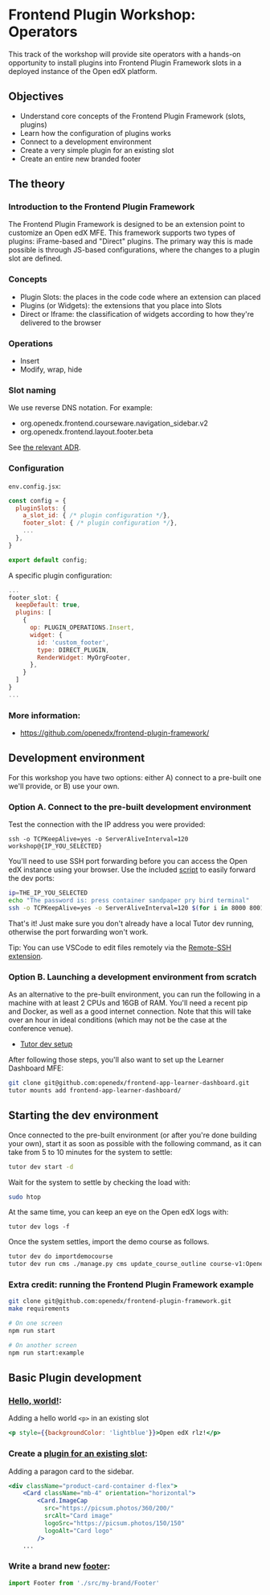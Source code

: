 # Frontend Plugin Workshop: Operators

This track of the workshop will provide site operators with a hands-on opportunity to install plugins into Frontend Plugin Framework slots in a deployed instance of the Open edX platform.

## Objectives

- Understand core concepts of the Frontend Plugin Framework (slots, plugins)
- Learn how the configuration of plugins works
- Connect to a development environment
- Create a very simple plugin for an existing slot
- Create an entire new branded footer

## The theory

### Introduction to the Frontend Plugin Framework

The Frontend Plugin Framework is designed to be an extension point to customize an Open edX MFE. This framework supports two types of plugins: iFrame-based and "Direct" plugins.  The primary way this is made possible is through JS-based configurations, where the changes to a plugin slot are defined.

### Concepts

- Plugin Slots: the places in the code code where an extension can placed
- Plugins (or Widgets): the extensions that you place into Slots
- Direct or Iframe: the classification of widgets according to how they're delivered to the browser

### Operations

- Insert
- Modify, wrap, hide

### Slot naming

We use reverse DNS notation.  For example:

- org.openedx.frontend.courseware.navigation_sidebar.v2
- org.openedx.frontend.layout.footer.beta

See [the relevant ADR](https://github.com/openedx/frontend-plugin-framework/blob/master/docs/decisions/0003-slot-naming-and-life-cycle.rst).

### Configuration

`env.config.jsx`:

```jsx
const config = {
  pluginSlots: {
    a_slot_id: { /* plugin configuration */},
    footer_slot: { /* plugin configuration */},
    ...
  },
}

export default config;
```

A specific plugin configuration:

```jsx
...
footer_slot: {
  keepDefault: true,
  plugins: [
    {
      op: PLUGIN_OPERATIONS.Insert,
      widget: {
        id: 'custom_footer',
        type: DIRECT_PLUGIN,
        RenderWidget: MyOrgFooter,
      },
    }
  ]
}
...
```

### More information:

- https://github.com/openedx/frontend-plugin-framework/

## Development environment

For this workshop you have two options: either A) connect to a pre-built one we'll provide, or B) use your own.

### Option A. Connect to the pre-built development environment

Test the connection with the IP address you were provided:

```
ssh -o TCPKeepAlive=yes -o ServerAliveInterval=120 workshop@{IP_YOU_SELECTED}
```

You'll need to use SSH port forwarding before you can access the Open edX instance using your browser.  Use the included [script](./connection.sh) to easily forward the dev ports:

```bash
ip=THE_IP_YOU_SELECTED
echo "The password is: press container sandpaper pry bird terminal"
ssh -o TCPKeepAlive=yes -o ServerAliveInterval=120 $(for i in 8000 8001 1984 1993 1994 1995 1996 1997 1999 2000 2001 2002; do echo -L $i:localhost:$i ; done) workshop@${ip};
```

That's it!  Just make sure you don't already have a local Tutor dev running, otherwise the port forwarding won't work.

Tip: You can use VSCode to edit files remotely via the [Remote-SSH extension](https://code.visualstudio.com/docs/remote/ssh).

### Option B. Launching a development environment from scratch

As an alternative to the pre-built environment, you can run the following in a machine with at least 2 CPUs and 16GB of RAM.  You'll need a recent pip and Docker, as well as a good internet connection.  Note that this will take over an hour in ideal conditions (which may not be the case at the conference venue).

- [Tutor dev setup](https://docs.tutor.edly.io/dev.html)

After following those steps, you'll also want to set up the Learner Dashboard MFE:

```bash
git clone git@github.com:openedx/frontend-app-learner-dashboard.git
tutor mounts add frontend-app-learner-dashboard/
```

## Starting the dev environment

Once connected to the pre-built environment (or after you're done building your
own), start it as soon as possible with the following command, as it can take
from 5 to 10 minutes for the system to settle:

```bash
tutor dev start -d
```

Wait for the system to settle by checking the load with:

```bash
sudo htop
```

At the same time, you can keep an eye on the Open edX logs with:

```
tutor dev logs -f
```

Once the system settles, import the demo course as follows.

```bash
tutor dev do importdemocourse
tutor dev run cms ./manage.py cms update_course_outline course-v1:OpenedX+DemoX+DemoCourse
```

### Extra credit: running the Frontend Plugin Framework example

```bash
git clone git@github.com:openedx/frontend-plugin-framework.git
make requirements

# On one screen
npm run start

# On another screen
npm run start:example
```


## Basic Plugin development

### [Hello, world!](configs/basic-example.env.config.jsx):

Adding a hello world `<p>` in an existing slot

```jsx
<p style={{backgroundColor: 'lightblue'}}>Open edX rlz!</p>
```

### Create a [plugin for an existing slot](configs/sidebar-plugin-example.env.config.jsx):

Adding a paragon card to the sidebar.

```jsx
<div className="product-card-container d-flex">
    <Card className="mb-4" orientation="horizontal">
        <Card.ImageCap
          src="https://picsum.photos/360/200/"
          srcAlt="Card image"
          logoSrc="https://picsum.photos/150/150"
          logoAlt="Card logo"
        />
    ...
```

### Write a brand new [footer](configs/branded-footer-example.env.config.jsx):

```jsx
import Footer from './src/my-brand/Footer'
```
